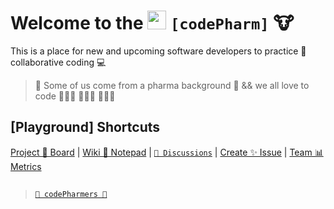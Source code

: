 # Welcome to the [<img src='https://codetracklift.github.io/codeTrackLift/logos/giphyPharma2Code.gif' alt='codeByPete logo' width='30'>](https://www.codebypete.com) **```[codePharm]```** 🐮

This is a place for new and upcoming software developers to practice 🤝 collaborative coding 💻

> 🧪 Some of us come from a pharma background 💊 && we all love to code 🧑🏻‍💻 👩🏼‍💻 👨🏻‍💻

## [Playground] Shortcuts

[Project 🤝 Board](https://github.com/orgs/codepharm/projects/1) | [Wiki 📝 Notepad](https://github.com/codepharm/playground/wiki) | [```💬 Discussions```](https://github.com/codepharm/playground/discussions) | [Create ✨ Issue](https://github.com/codepharm/playground/issues) | [Team 📊 Metrics](https://github.com/codepharm/playground/pulse) 

##

> [```🐓 codePharmers 🚜```](https://github.com/orgs/codepharm/teams/codepharmers)

